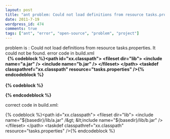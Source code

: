 ```yaml
---
layout: post
title: "ant problem: Could not load definitions from resource tasks.properties. It could not be found."
date: 2011-7-19
wordpress_id: 474
comments: true
tags: ["ant", "error", "open-source", "problem", "project"]
---
```

<meta name="_edit_last" content="1" />
<meta name="_su_description" content="solve ant problem: Could not load definitions from resource tasks.properties. It could not be found." />
<meta name="_su_keywords" content="ant,problem,tasks.propertise,resource,load,not,error" />
<meta name="_su_rich_snippet_type" content="none" />
<meta name="_su_title" content="ant,problem,tasks.propertise,resource,load,not,error" />
<meta name="views" content="400" />
<meta name="_wp_old_slug" content="ant-problem" />
problem is :
Could not load definitions from resource tasks.properties. It could not be found.
error code in build.xml
<div><strong> 
{% codeblock %}&lt;path id="xx.classpath"&gt;
   &lt;fileset dir="lib"&gt;
      &lt;include name="a.jar" /&gt;
      &lt;include name="b.jar" /&gt;
   &lt;/fileset&gt;
&lt;/path&gt;
&lt;taskdef classpathref="xx.classpath" resource="tasks.properties" /&gt;{% endcodeblock %}
</strong></div>
<div><strong> </strong></div>
<strong>{% codeblock %} 

{% endcodeblock %}</strong>

correct code in build.xml:


{% codeblock %}&lt;path id="xx.classpath"&gt;
   &lt;fileset dir="lib"&gt;
      &lt;include name="${basedir}/lib/a.jar" /&gt;
      &lt;include name="${basedir}/lib/b.jar" /&gt;
   &lt;/fileset&gt;
&lt;/path&gt;
&lt;taskdef classpathref="xx.classpath" resource="tasks.properties" /&gt;{% endcodeblock %}
 
